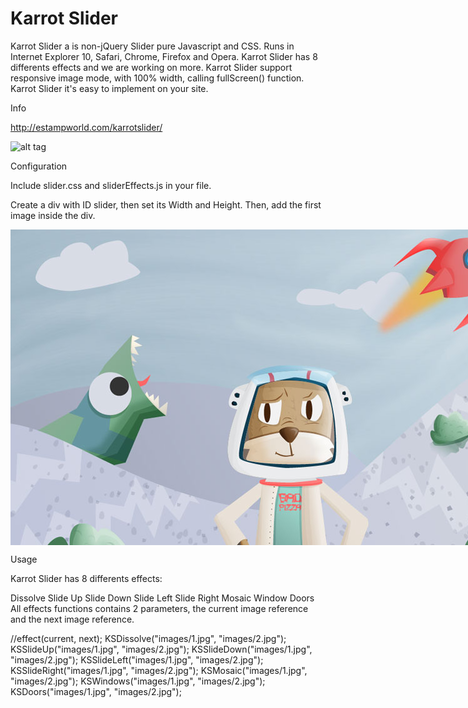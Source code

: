 Karrot Slider
======

Karrot Slider a is non-jQuery Slider pure Javascript and CSS. Runs in Internet Explorer 10, Safari, Chrome, Firefox and Opera. Karrot Slider has 8 differents effects and we are working on more. Karrot Slider support responsive image mode, with 100% width, calling fullScreen() function. Karrot Slider it's easy to implement on your site.

Info

http://estampworld.com/karrotslider/

![alt tag](http://estampworld.com/karrotslider/images/logo.png)

Configuration

Include slider.css and sliderEffects.js in your file.

<link href="css/slider.css" rel="stylesheet" type="text/css" /> 
<script src="js/sliderEffects.js"></script>

Create a div with ID slider, then set its Width and Height. Then, add the first image inside the div.

<div id="slider" style="width: 900px; height: 505px; margin: auto;"> 
 <img src="images/1.jpg" > 
</div>

Usage

Karrot Slider has 8 differents effects:

Dissolve
Slide Up
Slide Down
Slide Left
Slide Right
Mosaic
Window
Doors
All effects functions contains 2 parameters, the current image reference and the next image reference.

//effect(current, next); 
KSDissolve("images/1.jpg", "images/2.jpg");
KSSlideUp("images/1.jpg", "images/2.jpg");
KSSlideDown("images/1.jpg", "images/2.jpg");
KSSlideLeft("images/1.jpg", "images/2.jpg");
KSSlideRight("images/1.jpg", "images/2.jpg");
KSMosaic("images/1.jpg", "images/2.jpg");
KSWindows("images/1.jpg", "images/2.jpg");
KSDoors("images/1.jpg", "images/2.jpg");